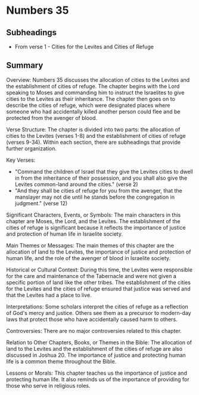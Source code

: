 # Numbers 35

## Subheadings

* From verse 1 - Cities for the Levites and Cities of Refuge

## Summary

Overview:
Numbers 35 discusses the allocation of cities to the Levites and the establishment of cities of refuge. The chapter begins with the Lord speaking to Moses and commanding him to instruct the Israelites to give cities to the Levites as their inheritance. The chapter then goes on to describe the cities of refuge, which were designated places where someone who had accidentally killed another person could flee and be protected from the avenger of blood.

Verse Structure:
The chapter is divided into two parts: the allocation of cities to the Levites (verses 1-8) and the establishment of cities of refuge (verses 9-34). Within each section, there are subheadings that provide further organization.

Key Verses:
- "Command the children of Israel that they give the Levites cities to dwell in from the inheritance of their possession, and you shall also give the Levites common-land around the cities." (verse 2)
- "And they shall be cities of refuge for you from the avenger, that the manslayer may not die until he stands before the congregation in judgment." (verse 12)

Significant Characters, Events, or Symbols:
The main characters in this chapter are Moses, the Lord, and the Levites. The establishment of the cities of refuge is significant because it reflects the importance of justice and protection of human life in Israelite society.

Main Themes or Messages:
The main themes of this chapter are the allocation of land to the Levites, the importance of justice and protection of human life, and the role of the avenger of blood in Israelite society.

Historical or Cultural Context:
During this time, the Levites were responsible for the care and maintenance of the Tabernacle and were not given a specific portion of land like the other tribes. The establishment of the cities for the Levites and the cities of refuge ensured that justice was served and that the Levites had a place to live.

Interpretations:
Some scholars interpret the cities of refuge as a reflection of God's mercy and justice. Others see them as a precursor to modern-day laws that protect those who have accidentally caused harm to others.

Controversies:
There are no major controversies related to this chapter.

Relation to Other Chapters, Books, or Themes in the Bible:
The allocation of land to the Levites and the establishment of the cities of refuge are also discussed in Joshua 20. The importance of justice and protecting human life is a common theme throughout the Bible.

Lessons or Morals:
This chapter teaches us the importance of justice and protecting human life. It also reminds us of the importance of providing for those who serve in religious roles.